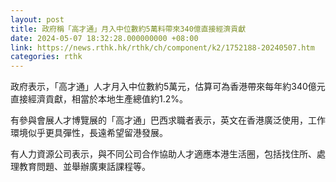 ```yaml
---
layout: post
title: 政府稱「高才通」月入中位數約5萬料帶來340億直接經濟貢獻
date: 2024-05-07 18:32:28.000000000 +08:00
link: https://news.rthk.hk/rthk/ch/component/k2/1752188-20240507.htm
categories: rthk
---
```


政府表示，「高才通」人才月入中位數約5萬元，估算可為香港帶來每年約340億元直接經濟貢獻，相當於本地生產總值約1.2%。

有參與會展人才博覽展的「高才通」巴西求職者表示，英文在香港廣泛使用，工作環境似乎更具彈性，長遠希望留港發展。

有人力資源公司表示，與不同公司合作協助人才適應本港生活圈，包括找住所、處理教育問題、並舉辦廣東話課程等。
